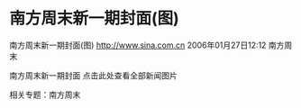 # 南方周末新一期封面(图)

南方周末新一期封面(图)
http://www.sina.com.cn 2006年01月27日12:12 南方周末


南方周末新一期封面
点击此处查看全部新闻图片


相关专题：南方周末 

